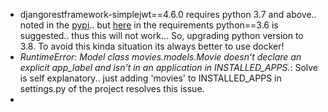 - djangorestframework-simplejwt==4.6.0 requires python 3.7 and above.. noted in the [pypi](https://pypi.org/project/djangorestframework-simplejwt/4.6.0/).. but [here](https://github.com/genistat-ag/movie-database-assessment/blob/exam/README.md) in the requirements python==3.6 is suggested.. thus this will not work... So, upgrading python version to 3.8. To avoid this kinda situation its always better to use docker!
- *RuntimeError: Model class movies.models.Movie doesn't declare an explicit app_label and isn't in an application in INSTALLED_APPS.*: Solve is self explanatory.. just adding 'movies' to INSTALLED_APPS in settings.py of the project resolves this issue.
- 